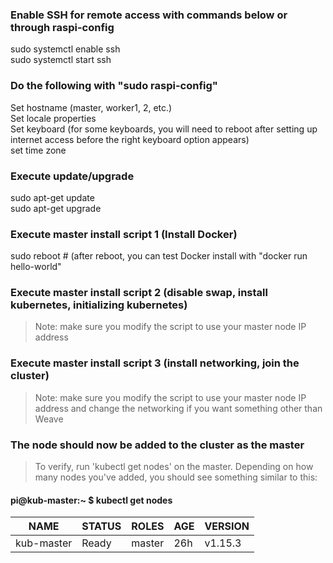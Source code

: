 ### Enable SSH for remote access with commands below or through raspi-config
sudo systemctl enable ssh  
sudo systemctl start ssh  
  
  
### Do the following with "sudo raspi-config"  
Set hostname (master, worker1, 2, etc.)  
Set locale properties  
Set keyboard (for some keyboards, you will need to reboot after setting up internet access before the right keyboard option appears)  
set time zone  
  
  
### Execute update/upgrade  
sudo apt-get update  
sudo apt-get upgrade  
  
  
### Execute master install script 1 (Install Docker)
sudo reboot # (after reboot, you can test Docker install with "docker run hello-world"
 
### Execute master install script 2 (disable swap, install kubernetes, initializing kubernetes)
> Note: make sure you modify the script to use your master node IP address
  
  
### Execute master install script 3 (install networking, join the cluster)
> Note: make sure you modify the script to use your master node IP address and change the networking if you want something other than Weave
  
  
### The node should now be added to the cluster as the master
> To verify, run 'kubectl get nodes' on the master.  Depending on how many nodes you've added, you should see something similar to this:
#### pi@kub-master:~ $ kubectl get nodes
| NAME       | STATUS | ROLES  | AGE | VERSION |
| ---------- | ------ | ------ | --- | ------- |
| kub-master | Ready  | master | 26h | v1.15.3 |
